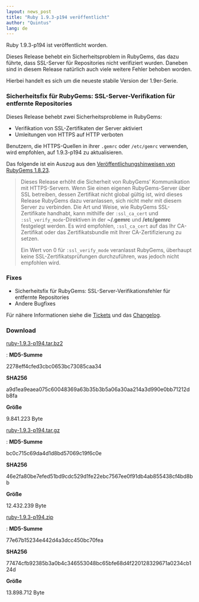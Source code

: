 ```yaml
---
layout: news_post
title: "Ruby 1.9.3-p194 veröffentlicht"
author: "Quintus"
lang: de
---
```


Ruby 1.9.3-p194 ist veröffentlicht worden.

Dieses Release behebt ein Sicherheitsproblem in RubyGems, das dazu
führte, dass SSL-Server für Repositories nicht verifiziert wurden.
Daneben sind in diesem Release natürlich auch viele weitere Fehler
behoben worden.

Hierbei handelt es sich um die neueste stabile Version der 1.9er-Serie.

### Sicherheitsfix für RubyGems: SSL-Server-Verifikation für entfernte Repositories

Dieses Release behebt zwei Sicherheitsprobleme in RubyGems:

* Verifikation von SSL-Zertifikaten der Server aktiviert
* Umleitungen von HTTPS auf HTTP verboten

Benutzern, die HTTPS-Quellen in ihrer `.gemrc` oder `/etc/gemrc`
verwenden, wird empfohlen, auf 1.9.3-p194 zu aktualisieren.

Das folgende ist ein Auszug aus den [Veröffentlichungshinweisen von
RubyGems 1.8.23][1].

> Dieses Release erhöht die Sicherheit von RubyGems’ Kommunikation mit
> HTTPS-Servern. Wenn Sie einen eigenen RubyGems-Server über SSL
> betreiben, dessen Zertifikat nicht global gültig ist, wird dieses
> Release RubyGems dazu veranlassen, sich nicht mehr mit diesem Server
> zu verbinden.
> Die Art und Weise, wie RubyGems SSL-Zertifikate handhabt, kann
> mithilfe der `:ssl_ca_cert` und `:ssl_verify_mode`-Direktiven in der
> **~/.gemrc** und **/etc/gemrc** festgelegt werden. Es wird empfohlen,
> `:ssl_ca_cert` auf das Ihr CA-Zertifikat oder das Zertifikatsbundle
> mit Ihrer CA-Zertifizierung zu setzen.
>
> Ein Wert von 0 für `:ssl_verify_mode` veranlasst RubyGems, überhaupt
> keine SSL-Zertifikatsprüfungen durchzuführen, was jedoch nicht
> empfohlen wird.

### Fixes

* Sicherheitsfix für RubyGems: SSL-Server-Verifikationsfehler für
  entfernte Repositories
* Andere Bugfixes

Für nähere Informationen siehe die [Tickets][2] und das [Changelog][3].

### Download

[ruby-1.9.3-p194.tar.bz2][4]

: **MD5-Summe**

  2278eff4cfed3cbc0653bc73085caa34

  **SHA256**

  a9d1ea9eaea075c60048369a63b35b3b5a06a30aa214a3d990e0bb71212db8fa

  **Größe**

  9\.841.223 Byte

[ruby-1.9.3-p194.tar.gz][5]

: **MD5-Summe**

  bc0c715c69da4d1d8bd57069c19f6c0e

  **SHA256**

  46e2fa80be7efed51bd9cdc529d1fe22ebc7567ee0f91db4ab855438cf4bd8bb

  **Größe**

  12\.432.239 Byte

[ruby-1.9.3-p194.zip][6]

: **MD5-Summe**

  77e67b15234e442d4a3dcc450bc70fea

  **SHA256**

  77474cfb92385b3a0b4c346553048bc65bfe68d4f220128329671a0234cb124d

  **Größe**

  13\.898.712 Byte



[1]: https://github.com/rubygems/rubygems/blob/1.8/History.txt
[2]: https://bugs.ruby-lang.org/projects/ruby-193/issues?set_filter=1&amp;status_id=5
[3]: http://svn.ruby-lang.org/repos/ruby/tags/v1_9_3_194/ChangeLog
[4]: ftp://ftp.ruby-lang.org/pub/ruby/1.9/ruby-1.9.3-p194.tar.bz2
[5]: ftp://ftp.ruby-lang.org/pub/ruby/1.9/ruby-1.9.3-p194.tar.gz
[6]: ftp://ftp.ruby-lang.org/pub/ruby/1.9/ruby-1.9.3-p194.zip
